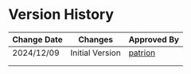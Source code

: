 # Version History

| Change Date | Changes         | Approved By                                                                 |
| ----------- | --------------- | --------------------------------------------------------------------------- |
| 2024/12/09  | Initial Version | [patrion](https://app.gitbook.com/u/joldXWpVvGZzxs3cycDXPaubJE13 "mention") |
|             |                 |                                                                             |
|             |                 |                                                                             |

